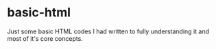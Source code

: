 # basic-html
Just some basic HTML codes I had written to fully understanding it and most of it's core concepts.
